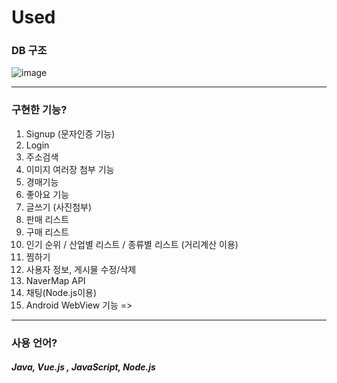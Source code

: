 # Used

### DB 구조
![image](https://user-images.githubusercontent.com/79610047/120882989-b5b3bb80-c615-11eb-8c84-8cd487b65518.png)




***

### 구현한 기능?

1. Signup (문자인증 기능)
2. Login 
3. 주소검색
4. 이미지 여러장 첨부 기능 
5. 경매기능
6. 좋아요 기능
7. 글쓰기 (사진첨부)
8. 판매 리스트
9. 구매 리스트
10. 인기 순위 / 산업별 리스트 / 종류별 리스트 (거리계산 이용)
11. 찜하기
12. 사용자 정보, 게시물 수정/삭제
13. NaverMap API 
14. 채팅(Node.js이용)
15. Android WebView 기능  =>
***

### 사용 언어? 
##### Java, Vue.js , JavaScript, Node.js


